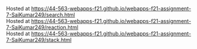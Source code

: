 Hosted at https://44-563-webapps-f21.github.io/webapps-f21-assignment-7-SaiKumar249/search.html <br>
Hosted at https://44-563-webapps-f21.github.io/webapps-f21-assignment-7-SaiKumar249/reaction.html <br>
Hosted at https://44-563-webapps-f21.github.io/webapps-f21-assignment-7-SaiKumar249/stack.html <br>